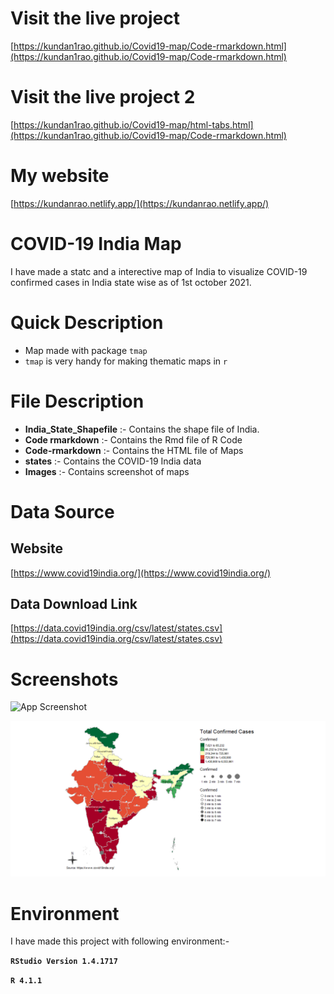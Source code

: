 
# Visit the live project
[https://kundan1rao.github.io/Covid19-map/Code-rmarkdown.html](https://kundan1rao.github.io/Covid19-map/Code-rmarkdown.html)

# Visit the live project 2
[https://kundan1rao.github.io/Covid19-map/html-tabs.html](https://kundan1rao.github.io/Covid19-map/Code-rmarkdown.html)


# My website
[https://kundanrao.netlify.app/](https://kundanrao.netlify.app/)

# COVID-19 India Map

I have made a statc and a interective map of India to visualize COVID-19 confirmed cases in India state wise as of 1st october 2021.


# Quick Description

- Map made with package `tmap`
- `tmap` is very handy for making thematic maps in `r`


# File Description
* **India_State_Shapefile** :- Contains the shape file of India.
* **Code rmarkdown** :- Contains the Rmd file of R Code
* **Code-rmarkdown** :- Contains the HTML file of Maps
* **states** :- Contains the COVID-19 India data
* **Images** :- Contains screenshot of maps

# Data Source
## Website
[https://www.covid19india.org/](https://www.covid19india.org/)

## Data Download Link
[https://data.covid19india.org/csv/latest/states.csv](https://data.covid19india.org/csv/latest/states.csv)



# Screenshots

![App Screenshot](Images/Rplot0111.png)

![App Screenshot](Images/Rplot1111.png)


# Environment
I have made this project with following environment:-

**`RStudio Version 1.4.1717`**

**`R 4.1.1`**

